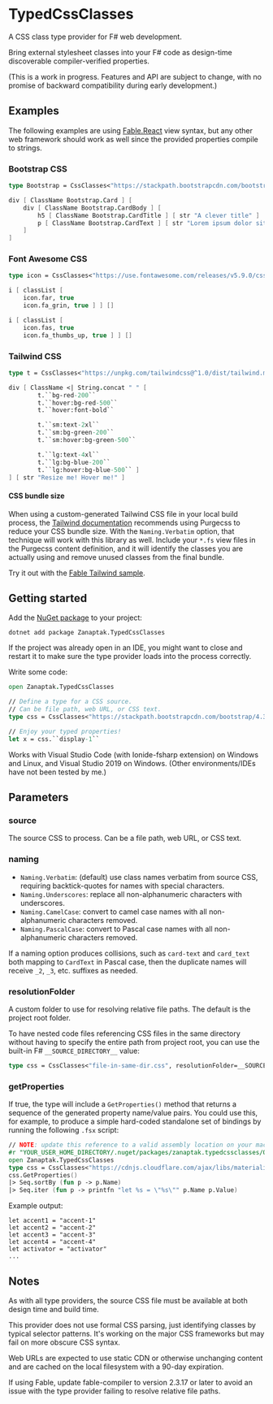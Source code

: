 # TypedCssClasses

A CSS class type provider for F# web development.

Bring external stylesheet classes into your F# code as design-time discoverable compiler-verified properties.

(This is a work in progress. Features and API are subject to change, with no promise of backward compatibility during early development.)

## Examples

The following examples are using [Fable.React](https://fable.io/blog/Announcing-Fable-React-5.html) view syntax, but any other web framework should work as well since the provided properties compile to strings.

### Bootstrap CSS

```fs
type Bootstrap = CssClasses<"https://stackpath.bootstrapcdn.com/bootstrap/4.3.1/css/bootstrap.min.css", Naming.PascalCase>

div [ ClassName Bootstrap.Card ] [
    div [ ClassName Bootstrap.CardBody ] [
        h5 [ ClassName Bootstrap.CardTitle ] [ str "A clever title" ]
        p [ ClassName Bootstrap.CardText ] [ str "Lorem ipsum dolor sit amet." ]
    ]
]
```

### Font Awesome CSS

```fs
type icon = CssClasses<"https://use.fontawesome.com/releases/v5.9.0/css/all.min.css", Naming.Underscores>

i [ classList [
    icon.far, true
    icon.fa_grin, true ] ] []

i [ classList [
    icon.fas, true
    icon.fa_thumbs_up, true ] ] []
```

### Tailwind CSS

```fs
type t = CssClasses<"https://unpkg.com/tailwindcss@^1.0/dist/tailwind.min.css", Naming.Verbatim>

div [ ClassName <| String.concat " " [
        t.``bg-red-200``
        t.``hover:bg-red-500``
        t.``hover:font-bold``

        t.``sm:text-2xl``
        t.``sm:bg-green-200``
        t.``sm:hover:bg-green-500``

        t.``lg:text-4xl``
        t.``lg:bg-blue-200``
        t.``lg:hover:bg-blue-500`` ]
] [ str "Resize me! Hover me!" ]
```

#### CSS bundle size

When using a custom-generated Tailwind CSS file in your local build process, the [Tailwind documentation](https://tailwindcss.com/docs/controlling-file-size) recommends using Purgecss to reduce your CSS bundle size. With the `Naming.Verbatim` option, that technique will work with this library as well. Include your `*.fs` view files in the Purgecss content definition, and it will identify the classes you are actually using and remove unused classes from the final bundle.

Try it out with the [Fable Tailwind sample](https://github.com/zanaptak/TypedCssClasses/tree/master/sample/FableTailwind).

## Getting started

Add the [NuGet package](https://www.nuget.org/packages/Zanaptak.TypedCssClasses) to your project:
```
dotnet add package Zanaptak.TypedCssClasses
```

If the project was already open in an IDE, you might want to close and restart it to make sure the type provider loads into the process correctly.

Write some code:
```fs
open Zanaptak.TypedCssClasses

// Define a type for a CSS source.
// Can be file path, web URL, or CSS text.
type css = CssClasses<"https://stackpath.bootstrapcdn.com/bootstrap/4.3.1/css/bootstrap.min.css">

// Enjoy your typed properties!
let x = css.``display-1``
```

Works with Visual Studio Code (with Ionide-fsharp extension) on Windows and Linux, and Visual Studio 2019 on Windows. (Other environments/IDEs have not been tested by me.)

## Parameters

### source

The source CSS to process. Can be a file path, web URL, or CSS text.

### naming

* `Naming.Verbatim`: (default) use class names verbatim from source CSS, requiring backtick-quotes for names with special characters.
* `Naming.Underscores`: replace all non-alphanumeric characters with underscores.
* `Naming.CamelCase`: convert to camel case names with all non-alphanumeric characters removed.
* `Naming.PascalCase`: convert to Pascal case names with all non-alphanumeric characters removed.

If a naming option produces collisions, such as `card-text` and `card_text` both mapping to `CardText` in Pascal case, then the duplicate names will receive `_2`, `_3`, etc. suffixes as needed.

### resolutionFolder

A custom folder to use for resolving relative file paths. The default is the project root folder.

To have nested code files referencing CSS files in the same directory without having to specify the entire path from project root, you can use the built-in F# `__SOURCE_DIRECTORY__` value:

```fs
type css = CssClasses<"file-in-same-dir.css", resolutionFolder=__SOURCE_DIRECTORY__>
```

### getProperties

If true, the type will include a `GetProperties()` method that returns a sequence of the generated property name/value pairs. You could use this, for example, to produce a simple hard-coded standalone set of bindings by running the following `.fsx` script:

```fs
// NOTE: update this reference to a valid assembly location on your machine
#r "YOUR_USER_HOME_DIRECTORY/.nuget/packages/zanaptak.typedcssclasses/0.0.3/lib/netstandard2.0/Zanaptak.TypedCssClasses.dll"
open Zanaptak.TypedCssClasses
type css = CssClasses<"https://cdnjs.cloudflare.com/ajax/libs/materialize/1.0.0/css/materialize.min.css", Naming.CamelCase, getProperties=true>
css.GetProperties()
|> Seq.sortBy (fun p -> p.Name)
|> Seq.iter (fun p -> printfn "let %s = \"%s\"" p.Name p.Value)
```

Example output:
```
let accent1 = "accent-1"
let accent2 = "accent-2"
let accent3 = "accent-3"
let accent4 = "accent-4"
let activator = "activator"
...
```

## Notes

As with all type providers, the source CSS file must be available at both design time and build time.

This provider does not use formal CSS parsing, just identifying classes by typical selector patterns. It's working on the major CSS frameworks but may fail on more obscure CSS syntax.

Web URLs are expected to use static CDN or otherwise unchanging content and are cached on the local filesystem with a 90-day expiration.

If using Fable, update fable-compiler to version 2.3.17 or later to avoid an issue with the type provider failing to resolve relative file paths.
